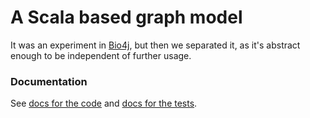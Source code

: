 # A Scala based graph model

It was an experiment in [Bio4j](https://github.com/bio4j/bio4j/pull/30), but then we separated it, as it's abstract enough to be independent of further usage.

### Documentation

See [docs for the code](docs/src/main/scala/ohnosequences/scarph/) and [docs for the tests](docs/src/test/scala/ohnosequences/scarph/).
